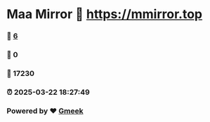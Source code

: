 # Maa Mirror :link: https://mmirror.top 
### :page_facing_up: [6](https://mmirror.top/tag.html) 
### :speech_balloon: 0 
### :hibiscus: 17230 
### :alarm_clock: 2025-03-22 18:27:49 
### Powered by :heart: [Gmeek](https://github.com/Meekdai/Gmeek)
